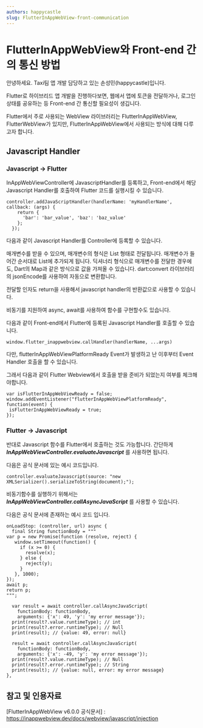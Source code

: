 ```yaml
---
authors: happycastle
slug: FlutterInAppWebView-front-communication
---
```


# FlutterInAppWebView와 Front-end 간의 통신 방법

안녕하세요. Taxi팀 앱 개발 담당하고 있는 손성민(happycastle)입니다.

Flutter로 하이브리드 앱 개발을 진행하다보면, 웹에서 앱에 토큰을 전달하거나, 로그인 상태를 공유하는 등 Front-end 간 통신할 필요성이 생깁니다.

Flutter에서 주로 사용되는 WebView 라이브러리는 FlutterInAppWebView, FlutterWebView가 있지만, FlutterInAppWebView에서 사용되는 방식에 대해 다루고자 합니다.

## Javascript Handler

### Javascript -> Flutter

InAppWebViewController에 JavascriptHandler를 등록하고, Front-end에서 해당 Javascript Handler를 호출하여 Flutter 코드를 실행시킬 수 있습니다.

```
controller.addJavaScriptHandler(handlerName: 'myHandlerName', callback: (args) {
    return {
      'bar': 'bar_value', 'baz': 'baz_value'
    };
  });
```

다음과 같이 Javascript Handler를 Controller에 등록할 수 있습니다.

매개변수를 받을 수 있으며, 매개변수의 형식은 List 형태로 전달됩니다. 매개변수가 들어간 순서대로 List에 추가되게 됩니다.
딕셔너리 형식으로 매개변수를 전달한 경우에도, Dart의 Map과 같은 방식으로 값을 가져올 수 있습니다. dart:convert 라이브러리의 jsonEncode를 사용하여 자동으로 변환합니다.

전달할 인자도 return을 사용해서 javascript handler의 반환값으로 사용할 수 있습니다.

비동기를 지원하여 async, await를 사용하여 함수를 구현할수도 있습니다.

다음과 같이 Front-end에서 Flutter에 등록된 Javascript Handler를 호출할 수 있습니다.

```
window.flutter_inappwebview.callHandler(handlerName, ...args)
```

다만, flutterInAppWebViewPlatformReady Event가 발생하고 난 이후부터 Event Handler 호출을 할 수 있습니다.

그래서 다음과 같이 Flutter Webview에서 호출을 받을 준비가 되었는지 여부를 체크해야합니다.

```
var isFlutterInAppWebViewReady = false;
window.addEventListener("flutterInAppWebViewPlatformReady", function(event) {
 isFlutterInAppWebViewReady = true;
});
```

### Flutter -> Javascript

반대로 Javascript 함수를 Flutter에서 호출하는 것도 가능합니다. 간단하게 ***InAppWebViewController.evaluateJavascript*** 를 사용하면 됩니다.

다음은 공식 문서에 있는 예시 코드입니다.

```
controller.evaluateJavascript(source: "new XMLSerializer().serializeToString(document);");
```

비동기함수를 실행하기 위해서는 ***InAppWebViewController.callAsyncJavaScript*** 를 사용할 수 있습니다.

다음은 공식 문서에 존재하는 예시 코드 입니다.

```
onLoadStop: (controller, url) async {
  final String functionBody = """
var p = new Promise(function (resolve, reject) {
   window.setTimeout(function() {
     if (x >= 0) {
       resolve(x);
     } else {
       reject(y);
     }
   }, 1000);
});
await p;
return p;
""";

  var result = await controller.callAsyncJavaScript(
    functionBody: functionBody,
    arguments: {'x': 49, 'y': 'my error message'});
  print(result?.value.runtimeType); // int
  print(result?.error.runtimeType); // Null
  print(result); // {value: 49, error: null}

  result = await controller.callAsyncJavaScript(
    functionBody: functionBody,
    arguments: {'x': -49, 'y': 'my error message'});
  print(result?.value.runtimeType); // Null
  print(result?.error.runtimeType); // String
  print(result); // {value: null, error: my error message}
},
```

## 참고 및 인용자료

[FlutterInAppWebView v6.0.0 공식문서] : https://inappwebview.dev/docs/webview/javascript/injection
